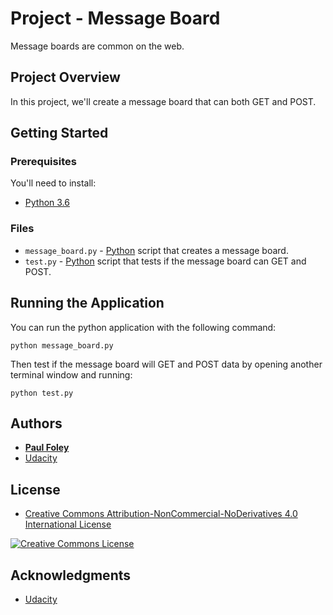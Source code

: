 # Project - Message Board

Message boards are common on the web.

## Project Overview

In this project, we'll create a message board that can both GET and POST.


## Getting Started

### Prerequisites
You'll need to install:

* [Python 3.6](https://www.python.org/)

### Files

* `message_board.py` - [Python](https://www.python.org/) script that creates a message board.
* `test.py` - [Python](https://www.python.org/) script that tests if the message board can GET and POST.


## Running the Application

You can run the python application with the following command:

`python message_board.py`

Then test if the message board will GET and POST data by opening another terminal window and running:

`python test.py`


## Authors

* **[Paul Foley](https://github.com/paulfoley)**
* [Udacity](https://www.udacity.com/)


## License

* <a rel="license" href="https://creativecommons.org/licenses/by-nc-nd/4.0/"> Creative Commons Attribution-NonCommercial-NoDerivatives 4.0 International License</a>

<a rel="license" href="https://creativecommons.org/licenses/by-nc-nd/4.0/">
	<img alt="Creative Commons License" style="border-width:0" src="https://i.creativecommons.org/l/by-nc-nd/4.0/88x31.png" />
</a>


## Acknowledgments

* [Udacity](https://www.udacity.com/)
